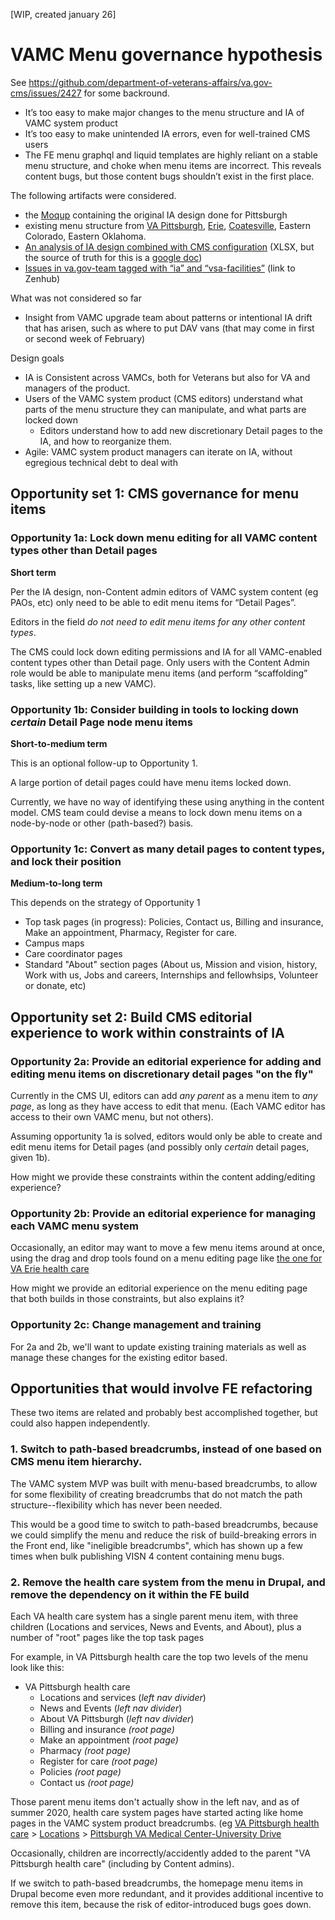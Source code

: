 [WIP, created january 26]

# VAMC Menu governance hypothesis 

See https://github.com/department-of-veterans-affairs/va.gov-cms/issues/2427 for some backround.

*   It’s too easy to make major changes to the menu structure and IA of VAMC system product 
*   It’s too easy to make unintended IA errors, even for well-trained CMS users
*   The FE menu graphql and liquid templates are highly reliant on a stable menu structure, and choke when menu items are incorrect. This reveals content bugs, but those content bugs shouldn’t exist in the first place. 

The following artifacts were considered.

*   the [Moqup](https://app.moqups.com/Rnc4BDEKrA/view/page/a9e1a59e9) containing the original IA design done for Pittsburgh 
*   existing menu structure from [VA Pittsburgh](http://prod.cms.va.gov/admin/structure/menu/manage/pittsburgh-health-care?destination=/admin/structure/menu), [Erie](http://prod.cms.va.gov/admin/structure/menu/manage/va-erie-health-care), [Coatesville](http://prod.cms.va.gov/admin/structure/menu/manage/va-coatesville-health-care?), Eastern Colorado, Eastern Oklahoma.
*   [An analysis of IA design combined with CMS configuration](https://github.com/department-of-veterans-affairs/va.gov-cms/files/5871323/VAMC.IA.governance.analysis.xlsx) (XLSX, but the source of truth for this is a [google doc](https://github.com/department-of-veterans-affairs/va.gov-cms/files/5871323/VAMC.IA.governance.analysis.xlsx))
*   [Issues in va.gov-team tagged with “ia” and “vsa-facilities”](https://app.zenhub.com/workspaces/vft-59c95ae5fda7577a9b3184f8/board?labels=ia,vsa-facilities&repos=133843125) (link to Zenhub)

What was not considered so far

*   Insight from VAMC upgrade team about patterns or intentional IA drift that has arisen, such as where to put DAV vans (that may come in first or second week of February)


Design goals
* IA is Consistent across VAMCs, both for Veterans but also for VA and managers of the product. 
* Users of the VAMC system product (CMS editors) understand what parts of the menu structure they can manipulate, and what parts are locked down
  * Editors understand how to add new discretionary Detail pages to the IA, and how to reorganize them.
* Agile: VAMC system product managers can iterate on IA, without egregious technical debt to deal with


## Opportunity set 1: CMS governance for menu items


### Opportunity 1a: Lock down menu editing for all VAMC content types other than Detail pages

**Short term**

Per the IA design, non-Content admin editors of VAMC system content (eg PAOs, etc) only need to be able to edit menu items for “Detail Pages”.

Editors in the field _do not need to edit menu items for any other content types_.

The CMS could lock down editing permissions and IA for all VAMC-enabled content types other than Detail page. Only users with the Content Admin role would be able to manipulate menu items (and perform “scaffolding” tasks, like setting up a new VAMC). 

### Opportunity 1b: Consider building in tools to locking down _certain_ Detail Page node menu items

**Short-to-medium term**

This is an optional follow-up to Opportunity 1.

A large portion of detail pages could have menu items locked down. 

Currently, we have no way of identifying these using anything in the content model. CMS team could devise a means to lock down menu items on a node-by-node or other (path-based?) basis.

### Opportunity 1c: Convert as many detail pages to content types, and lock their position

**Medium-to-long term**

This depends on the strategy of Opportunity 1
*   Top task pages (in progress): Policies, Contact us, Billing and insurance, Make an appointment, Pharmacy, Register for care. 
*   Campus maps
*   Care coordinator pages 
*   Standard "About" section pages (About us, Mission and vision, history, Work with us, Jobs and careers, Internships and fellowhsips, Volunteer or donate, etc)


## Opportunity set 2: Build CMS editorial experience to work within constraints of IA 

### Opportunity 2a: Provide an editorial experience for adding and editing menu items on discretionary detail pages "on the fly"

Currently in the CMS UI, editors can add _any parent_ as a menu item to _any page_, as long as they have access to edit that menu. (Each VAMC editor has access to their own VAMC menu, but not others). 

Assuming opportunity 1a is solved, editors would only be able to create and edit menu items for Detail pages (and possibly only _certain_ detail pages, given 1b).

How might we provide these constraints within the content adding/editing experience? 

### Opportunity 2b: Provide an editorial experience for managing each VAMC menu system 

Occasionally, an editor may want to move a few menu items around at once, using the drag and drop tools found on a menu editing page like [the one for VA Erie health care](https://prod.cms.va.gov/admin/structure/menu/manage/va-erie-health-care) 

How might we provide an editorial experience on the menu editing page that both builds in those constraints, but also explains it?  

### Opportunity 2c: Change management and training

For 2a and 2b, we'll want to update existing training materials as well as manage these changes for the existing editor based. 

## Opportunities that would involve FE refactoring

These two items are related and probably best accomplished together, but could also happen independently. 

### 1. Switch to path-based breadcrumbs, instead of one based on CMS menu item hierarchy. 

The VAMC system MVP was built with menu-based breadcrumbs, to allow for some flexibility of creating breadcrumbs that do not match the path structure--flexibility which has never been needed. 

This would be a good time to switch to path-based breadcrumbs, because we could simplify the menu and reduce the risk of build-breaking errors in the Front end, like "ineligible breadcrumbs", which has shown up a few times when bulk publishing VISN 4 content containing menu bugs.

### 2. Remove the health care system from the menu in Drupal, and remove the dependency on it within the FE build

Each VA health care system has a single parent menu item, with three children (Locations and services, News and Events, and About), plus a number of "root" pages like the top task pages

For example, in VA Pittsburgh health care the top two levels of the menu look like this:  

* VA Pittsburgh health care 
  * Locations and services (_left nav divider_)
  * News and Events (_left nav divider_)
  * About VA Pittsburgh (_left nav divider_)
  * Billing and insurance  _(root page)_
  * Make an appointment  _(root page)_
  * Pharmacy _(root page)_
  * Register for care _(root page)_
  * Policies	_(root page)_
  * Contact us _(root page)_

Those parent menu items don't actually show in the left nav, and as of summer 2020, health care system pages have started acting like home pages in the VAMC system product breadcrumbs. (eg [VA Pittsburgh health care](#) > [Locations](#) > [Pittsburgh VA Medical Center-University Drive](#)

Occasionally, children are incorrectly/accidently added to the parent "VA Pittsburgh health care" (including by Content admins). 

If we switch to path-based breadcrumbs, the homepage menu items in Drupal become even more redundant, and it provides additional incentive to remove this item, because the risk of editor-introduced bugs goes down.

